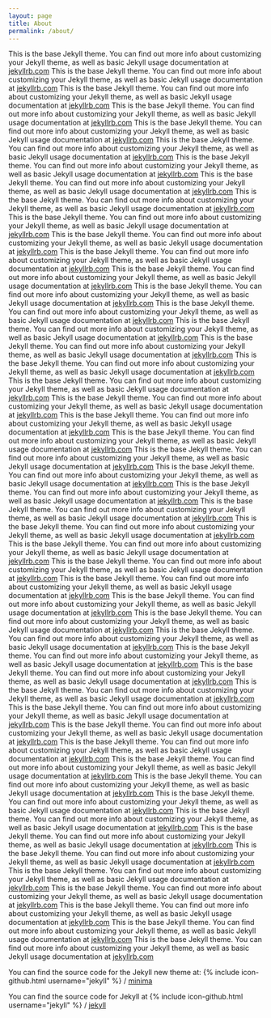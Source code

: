 ```yaml
---
layout: page
title: About
permalink: /about/
---
```


This is the base Jekyll theme. You can find out more info about customizing your Jekyll theme, as well as basic Jekyll usage documentation at [jekyllrb.com](https://jekyllrb.com/)
This is the base Jekyll theme. You can find out more info about customizing your Jekyll theme, as well as basic Jekyll usage documentation at [jekyllrb.com](https://jekyllrb.com/)
This is the base Jekyll theme. You can find out more info about customizing your Jekyll theme, as well as basic Jekyll usage documentation at [jekyllrb.com](https://jekyllrb.com/)
This is the base Jekyll theme. You can find out more info about customizing your Jekyll theme, as well as basic Jekyll usage documentation at [jekyllrb.com](https://jekyllrb.com/)
This is the base Jekyll theme. You can find out more info about customizing your Jekyll theme, as well as basic Jekyll usage documentation at [jekyllrb.com](https://jekyllrb.com/)
This is the base Jekyll theme. You can find out more info about customizing your Jekyll theme, as well as basic Jekyll usage documentation at [jekyllrb.com](https://jekyllrb.com/)
This is the base Jekyll theme. You can find out more info about customizing your Jekyll theme, as well as basic Jekyll usage documentation at [jekyllrb.com](https://jekyllrb.com/)
This is the base Jekyll theme. You can find out more info about customizing your Jekyll theme, as well as basic Jekyll usage documentation at [jekyllrb.com](https://jekyllrb.com/)
This is the base Jekyll theme. You can find out more info about customizing your Jekyll theme, as well as basic Jekyll usage documentation at [jekyllrb.com](https://jekyllrb.com/)
This is the base Jekyll theme. You can find out more info about customizing your Jekyll theme, as well as basic Jekyll usage documentation at [jekyllrb.com](https://jekyllrb.com/)
This is the base Jekyll theme. You can find out more info about customizing your Jekyll theme, as well as basic Jekyll usage documentation at [jekyllrb.com](https://jekyllrb.com/)
This is the base Jekyll theme. You can find out more info about customizing your Jekyll theme, as well as basic Jekyll usage documentation at [jekyllrb.com](https://jekyllrb.com/)
This is the base Jekyll theme. You can find out more info about customizing your Jekyll theme, as well as basic Jekyll usage documentation at [jekyllrb.com](https://jekyllrb.com/)
This is the base Jekyll theme. You can find out more info about customizing your Jekyll theme, as well as basic Jekyll usage documentation at [jekyllrb.com](https://jekyllrb.com/)
This is the base Jekyll theme. You can find out more info about customizing your Jekyll theme, as well as basic Jekyll usage documentation at [jekyllrb.com](https://jekyllrb.com/)
This is the base Jekyll theme. You can find out more info about customizing your Jekyll theme, as well as basic Jekyll usage documentation at [jekyllrb.com](https://jekyllrb.com/)
This is the base Jekyll theme. You can find out more info about customizing your Jekyll theme, as well as basic Jekyll usage documentation at [jekyllrb.com](https://jekyllrb.com/)
This is the base Jekyll theme. You can find out more info about customizing your Jekyll theme, as well as basic Jekyll usage documentation at [jekyllrb.com](https://jekyllrb.com/)
This is the base Jekyll theme. You can find out more info about customizing your Jekyll theme, as well as basic Jekyll usage documentation at [jekyllrb.com](https://jekyllrb.com/)
This is the base Jekyll theme. You can find out more info about customizing your Jekyll theme, as well as basic Jekyll usage documentation at [jekyllrb.com](https://jekyllrb.com/)
This is the base Jekyll theme. You can find out more info about customizing your Jekyll theme, as well as basic Jekyll usage documentation at [jekyllrb.com](https://jekyllrb.com/)
This is the base Jekyll theme. You can find out more info about customizing your Jekyll theme, as well as basic Jekyll usage documentation at [jekyllrb.com](https://jekyllrb.com/)
This is the base Jekyll theme. You can find out more info about customizing your Jekyll theme, as well as basic Jekyll usage documentation at [jekyllrb.com](https://jekyllrb.com/)
This is the base Jekyll theme. You can find out more info about customizing your Jekyll theme, as well as basic Jekyll usage documentation at [jekyllrb.com](https://jekyllrb.com/)
This is the base Jekyll theme. You can find out more info about customizing your Jekyll theme, as well as basic Jekyll usage documentation at [jekyllrb.com](https://jekyllrb.com/)
This is the base Jekyll theme. You can find out more info about customizing your Jekyll theme, as well as basic Jekyll usage documentation at [jekyllrb.com](https://jekyllrb.com/)
This is the base Jekyll theme. You can find out more info about customizing your Jekyll theme, as well as basic Jekyll usage documentation at [jekyllrb.com](https://jekyllrb.com/)
This is the base Jekyll theme. You can find out more info about customizing your Jekyll theme, as well as basic Jekyll usage documentation at [jekyllrb.com](https://jekyllrb.com/)
This is the base Jekyll theme. You can find out more info about customizing your Jekyll theme, as well as basic Jekyll usage documentation at [jekyllrb.com](https://jekyllrb.com/)
This is the base Jekyll theme. You can find out more info about customizing your Jekyll theme, as well as basic Jekyll usage documentation at [jekyllrb.com](https://jekyllrb.com/)
This is the base Jekyll theme. You can find out more info about customizing your Jekyll theme, as well as basic Jekyll usage documentation at [jekyllrb.com](https://jekyllrb.com/)
This is the base Jekyll theme. You can find out more info about customizing your Jekyll theme, as well as basic Jekyll usage documentation at [jekyllrb.com](https://jekyllrb.com/)
This is the base Jekyll theme. You can find out more info about customizing your Jekyll theme, as well as basic Jekyll usage documentation at [jekyllrb.com](https://jekyllrb.com/)
This is the base Jekyll theme. You can find out more info about customizing your Jekyll theme, as well as basic Jekyll usage documentation at [jekyllrb.com](https://jekyllrb.com/)
This is the base Jekyll theme. You can find out more info about customizing your Jekyll theme, as well as basic Jekyll usage documentation at [jekyllrb.com](https://jekyllrb.com/)
This is the base Jekyll theme. You can find out more info about customizing your Jekyll theme, as well as basic Jekyll usage documentation at [jekyllrb.com](https://jekyllrb.com/)
This is the base Jekyll theme. You can find out more info about customizing your Jekyll theme, as well as basic Jekyll usage documentation at [jekyllrb.com](https://jekyllrb.com/)
This is the base Jekyll theme. You can find out more info about customizing your Jekyll theme, as well as basic Jekyll usage documentation at [jekyllrb.com](https://jekyllrb.com/)
This is the base Jekyll theme. You can find out more info about customizing your Jekyll theme, as well as basic Jekyll usage documentation at [jekyllrb.com](https://jekyllrb.com/)
This is the base Jekyll theme. You can find out more info about customizing your Jekyll theme, as well as basic Jekyll usage documentation at [jekyllrb.com](https://jekyllrb.com/)
This is the base Jekyll theme. You can find out more info about customizing your Jekyll theme, as well as basic Jekyll usage documentation at [jekyllrb.com](https://jekyllrb.com/)
This is the base Jekyll theme. You can find out more info about customizing your Jekyll theme, as well as basic Jekyll usage documentation at [jekyllrb.com](https://jekyllrb.com/)
This is the base Jekyll theme. You can find out more info about customizing your Jekyll theme, as well as basic Jekyll usage documentation at [jekyllrb.com](https://jekyllrb.com/)
This is the base Jekyll theme. You can find out more info about customizing your Jekyll theme, as well as basic Jekyll usage documentation at [jekyllrb.com](https://jekyllrb.com/)
This is the base Jekyll theme. You can find out more info about customizing your Jekyll theme, as well as basic Jekyll usage documentation at [jekyllrb.com](https://jekyllrb.com/)
This is the base Jekyll theme. You can find out more info about customizing your Jekyll theme, as well as basic Jekyll usage documentation at [jekyllrb.com](https://jekyllrb.com/)
This is the base Jekyll theme. You can find out more info about customizing your Jekyll theme, as well as basic Jekyll usage documentation at [jekyllrb.com](https://jekyllrb.com/)
This is the base Jekyll theme. You can find out more info about customizing your Jekyll theme, as well as basic Jekyll usage documentation at [jekyllrb.com](https://jekyllrb.com/)
This is the base Jekyll theme. You can find out more info about customizing your Jekyll theme, as well as basic Jekyll usage documentation at [jekyllrb.com](https://jekyllrb.com/)
This is the base Jekyll theme. You can find out more info about customizing your Jekyll theme, as well as basic Jekyll usage documentation at [jekyllrb.com](https://jekyllrb.com/)

You can find the source code for the Jekyll new theme at:
{% include icon-github.html username="jekyll" %} /
[minima](https://github.com/jekyll/minima)

You can find the source code for Jekyll at
{% include icon-github.html username="jekyll" %} /
[jekyll](https://github.com/jekyll/jekyll)
